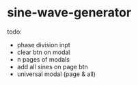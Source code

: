 # sine-wave-generator

todo:

- phase division inpt
- clear btn on modal
- n pages of modals
- add all sines on page btn
- universal modal (page & all)